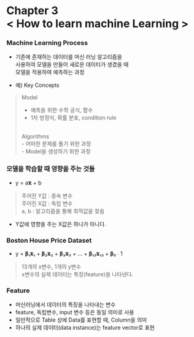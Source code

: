 Chapter 3<br/>
< How to learn machine Learning >
===============================


### Machine Learning Process
- 기존에 존재하는 데이터를 머신 러닝 알고리즘을<br/>
사용하여 모델을 만들어 새로운 데이터가 생겼을 때<br/>
모델을 적용하여 예측하는 과정

- 예) Key Concepts
> Model<br/>
> - 예측을 위한 수학 공식, 함수<br/>
> - 1차 방정식, 확률 분포, condition rule<br/>
> <br/>
> Algorithms<br/>
> - 어떠한 문제를 풀기 위한 과정<br/>
> - Model을 생성하기 위한 과정


### 모델을 학습할 때 영향을 주는 것들
- y = a𝛞 + b
> 주어진 Y값 : 종속 변수<br/>
> 주어진 X값 : 독립 변수<br/>
> a, b : 알고리즘을 통해 최적값을 찾음

- Y값에 영향을 주는 X값은 하나가 아니다.


### Boston House Price Dataset
- y = 𝛃₁𝛞₁ + 𝛃₂𝛞₂ + 𝛃₃𝛞₃ + ... + 𝛃₁₃𝛞₁₃ + 𝛃₀ ∙ 1
> 13개의 x변수, 1개의 y변수<br/>
> x변수의 실제 데이터는 특징(feature)을 나타낸다.


### Feature
- 머신러닝에서 데이터의 특징을 나타내는 변수
- feature, 독립변수, input 변수 등은 동일 의미로 사용
- 일만적으로 Table 상에 Data를 표현할 때, Column을 의미
- 하나의 실제 데이터(data instance)는 feature vector로 표현
